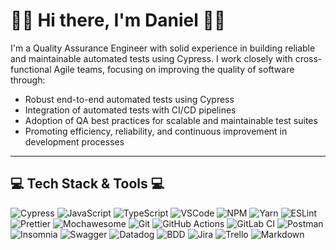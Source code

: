 # 🧑‍💻 Hi there, I'm Daniel 🧑‍💻

I'm a Quality Assurance Engineer with solid experience in building reliable and maintainable automated tests using Cypress. I work closely with cross-functional Agile teams, focusing on improving the quality of software through:

- Robust end-to-end automated tests using Cypress
- Integration of automated tests with CI/CD pipelines
- Adoption of QA best practices for scalable and maintainable test suites
- Promoting efficiency, reliability, and continuous improvement in development processes

---

## 💻​ Tech Stack & Tools 💻​

<div align="left">
  <img src="https://img.shields.io/badge/Cypress-17202C?logo=cypress&logoColor=white&style=for-the-badge" alt="Cypress"/>
  <img src="https://img.shields.io/badge/JavaScript-F7DF1E?logo=javascript&logoColor=000&style=for-the-badge" alt="JavaScript"/>
  <img src="https://img.shields.io/badge/TypeScript-3178C6?logo=typescript&logoColor=fff&style=for-the-badge" alt="TypeScript"/>
  <img src="https://img.shields.io/badge/VSCode-007ACC?logo=visualstudiocode&logoColor=white&style=for-the-badge" alt="VSCode"/>
  <img src="https://img.shields.io/badge/NPM-CB3837?logo=npm&logoColor=white&style=for-the-badge" alt="NPM"/>
  <img src="https://img.shields.io/badge/Yarn-2C8EBB?logo=yarn&logoColor=white&style=for-the-badge" alt="Yarn"/>
  <img src="https://img.shields.io/badge/ESLint-4B32C3?logo=eslint&logoColor=white&style=for-the-badge" alt="ESLint"/>
  <img src="https://img.shields.io/badge/Prettier-F7B93E?logo=prettier&logoColor=000&style=for-the-badge" alt="Prettier"/>
  <img src="https://img.shields.io/badge/Mochawesome-1D1D1D?style=for-the-badge&logo=report&logoColor=white" alt="Mochawesome"/>
  <img src="https://img.shields.io/badge/Git-F05032?logo=git&logoColor=white&style=for-the-badge" alt="Git"/>
  <img src="https://img.shields.io/badge/GitHub%20Actions-2088FF?logo=github-actions&logoColor=white&style=for-the-badge" alt="GitHub Actions"/>
  <img src="https://img.shields.io/badge/GitLab%20CI-FC6D26?logo=gitlab&logoColor=white&style=for-the-badge" alt="GitLab CI"/>
  <img src="https://img.shields.io/badge/Postman-FF6C37?logo=postman&logoColor=white&style=for-the-badge" alt="Postman"/>
  <img src="https://img.shields.io/badge/Insomnia-4000BF?logo=insomnia&logoColor=white&style=for-the-badge" alt="Insomnia"/>
  <img src="https://img.shields.io/badge/Swagger-85EA2D?logo=swagger&logoColor=black&style=for-the-badge" alt="Swagger"/>
  <img src="https://img.shields.io/badge/Datadog-632CA6?logo=datadog&logoColor=white&style=for-the-badge" alt="Datadog"/>
  <img src="https://img.shields.io/badge/BDD-000000?style=for-the-badge&logo=cucumber&logoColor=white" alt="BDD"/>
  <img src="https://img.shields.io/badge/Jira-0052CC?logo=jira&logoColor=white&style=for-the-badge" alt="Jira"/>
  <img src="https://img.shields.io/badge/Trello-0052CC?logo=trello&logoColor=white&style=for-the-badge" alt="Trello"/>
  <img src="https://img.shields.io/badge/Markdown-000000?logo=markdown&logoColor=white&style=for-the-badge" alt="Markdown"/>
</div>


